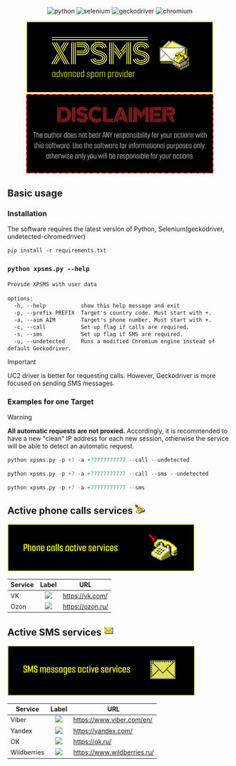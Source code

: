 <div align="center">
<p>
  <img alt="python" src="https://img.shields.io/badge/python-3670A0?style=for-the-badge&logo=python&logoColor=ffdd54">
  <img alt="selenium" src="https://img.shields.io/badge/-selenium-%43B02A?style=for-the-badge&logo=selenium&logoColor=white">
  <img alt="geckodriver" src="https://img.shields.io/badge/Geckodriver-FF7139?style=for-the-badge&logo=Firefox-Browser&logoColor=white">
  <img alt="chromium" src="https://img.shields.io/badge/Chromium-4285F4?style=for-the-badge&logo=GoogleChrome&logoColor=white">
</p>
</div>
<div align="center">
<p>
  <img alt="XPSMS" src="./src/assets/xpsms32x.png" width="420px"/>
  <img alt="DISCLAIMER" src="./src/assets/disclaimer.png" width="420px"/>
</p>
</div>

## Basic usage

### Installation
The software requires the latest version of Python, Selenium(geckodriver, undetected-chromedriver)
```
pip install -r requirements.txt
```

### `python xpsms.py --help`
```
Provide XPSMS with user data

options:
  -h, --help           show this help message and exit
  -p, --prefix PREFIX  Target's country code. Must start with +.
  -a, --aim AIM        Target's phone number. Must start with +.
  -c, --call           Set up flag if calls are required.
  -s, --sms            Set up flag if SMS are required.
  -u, --undetected     Runs a modified Chromium engine instead of default Geckodriver.
```

> [!IMPORTANT]  
> UC2 driver is better for requesting calls. However, Geckodriver is more focused on sending SMS messages.

### Examples for one Target
> [!WARNING]  
> <b>All automatic requests are not proxied.</b> Accordingly, it is recommended to have a new "clean" IP address for each new session, otherwise the service will be able to detect an automatic request.

```python
python xpsms.py -p +7 -a +77777777777 --call --undetected
```
```python
python xpsms.py -p +7 -a +77777777777 --call --sms --undetected
```
```python
python xpsms.py -p +7 -a +77777777777 --sms
```

<h2> Active phone calls services <img alt="XPSMS" src="./src/assets/phonecall.png" width="22px"/> </h2>
<div align="left">
<p>
  <img alt="XPSMS" src="./src/assets/phonecallsbadge.png" width="420px"/>
</p>
</div>

| Service | Label | URL |
| ------- | ----- | --- |
| VK | <div align="center"><img src="https://img.shields.io/badge/vk-%23000000.svg?style=for-the-badge&logo=vk&logoColor=white"></div> | https://vk.com/ |
| Ozon | <div align="center"><img src="https://img.shields.io/badge/ozon-%23000000.svg?&style=for-the-badge&logo=ozon&logoColor=white"></div> | https://ozon.ru/ |

<h2> Active SMS services <img alt="XPSMS" src="./src/assets/smsreceive.png" width="22px"/> </h2>
<div align="left">
<p>
  <img alt="XPSMS" src="./src/assets/smsreceivebadge.png" width="420px"/>
</p>
</div>

| Service | Label | URL |
| ------- | ----- | --- |
| Viber | <div align="center"><img src="https://img.shields.io/badge/viber-%23000000.svg?style=for-the-badge&logo=viber&logoColor=white"></div> | https://www.viber.com/en/ |
| Yandex | <div align="center"><img src="https://img.shields.io/badge/Yandex-%23000000.svg?&style=for-the-badge&logo=yandex&logoColor=white"></div> | https://yandex.com/ |
| OK | <div align="center"><img src="https://img.shields.io/badge/odnoklassniki-%23000000.svg?&style=for-the-badge&logo=ok&logoColor=white"></div> | https://ok.ru/ |
| Wildberries | <div align="center"><img src="https://img.shields.io/badge/wildberries-%23000000.svg?&style=for-the-badge&logo=wildberries-&logoColor=white"></div> | https://www.wildberries.ru/ |
